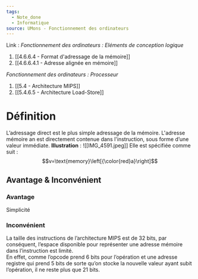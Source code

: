```yaml
---
tags:
  - Note_done
  - Informatique
source: UMons - Fonctionnement des ordinateurs
---
```


Link :
_Fonctionnement des ordinateurs : Eléments de conception logique_
1. [[4.6.6.4 - Format d'adressage de la mémoire]]
2. [[4.6.6.4.1 - Adresse alignée en mémoire]]

_Fonctionnement des ordinateurs : Processeur_
1. [[5.4 - Architecture MIPS]]
2. [[5.4.6.5 - Architecture Load-Store]]


# Définition
L’adressage direct est le plus simple adressage de la mémoire. L'adresse mémoire an est directement contenue dans l'instruction, sous forme d’une valeur immédiate. 
**Illustration** : ![[IMG_4591.jpeg]]
Elle est spécifiée comme suit : $$$$$$v=\text{memory}\left[{\color{red}a}\right]$$ 
## Avantage & Inconvénient 
### Avantage
Simplicité 
### Inconvénient 
La taille des instructions de l’architecture MIPS est de 32 bits, par conséquent, l’espace disponible pour représenter une adresse mémoire dans l’instruction est limité. 
\
En effet, comme l’opcode prend 6 bits pour l’opération et une adresse registre qui prend 5 bits de sorte qu’on stocke la nouvelle valeur ayant subit l’opération, il ne reste plus que 21 bits. 
